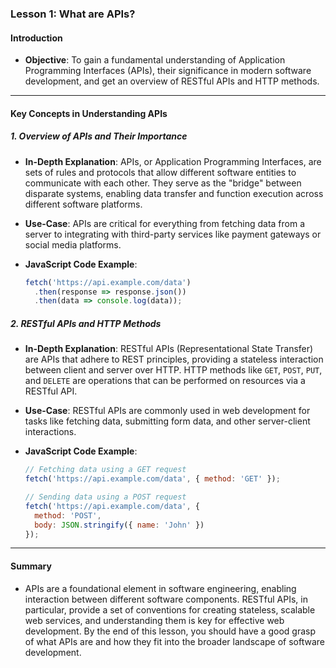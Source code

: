 ### Lesson 1: What are APIs?

#### Introduction
- **Objective**: To gain a fundamental understanding of Application Programming Interfaces (APIs), their significance in modern software development, and get an overview of RESTful APIs and HTTP methods.

---

#### Key Concepts in Understanding APIs

##### 1. Overview of APIs and Their Importance
- **In-Depth Explanation**: APIs, or Application Programming Interfaces, are sets of rules and protocols that allow different software entities to communicate with each other. They serve as the "bridge" between disparate systems, enabling data transfer and function execution across different software platforms.
  
- **Use-Case**: APIs are critical for everything from fetching data from a server to integrating with third-party services like payment gateways or social media platforms.
- **JavaScript Code Example**:
  ```javascript
  fetch('https://api.example.com/data')
    .then(response => response.json())
    .then(data => console.log(data));
  ```

##### 2. RESTful APIs and HTTP Methods
- **In-Depth Explanation**: RESTful APIs (Representational State Transfer) are APIs that adhere to REST principles, providing a stateless interaction between client and server over HTTP. HTTP methods like `GET`, `POST`, `PUT`, and `DELETE` are operations that can be performed on resources via a RESTful API.
  
- **Use-Case**: RESTful APIs are commonly used in web development for tasks like fetching data, submitting form data, and other server-client interactions.
- **JavaScript Code Example**:
  ```javascript
  // Fetching data using a GET request
  fetch('https://api.example.com/data', { method: 'GET' });
  
  // Sending data using a POST request
  fetch('https://api.example.com/data', {
    method: 'POST',
    body: JSON.stringify({ name: 'John' })
  });
  ```

---

#### Summary
- APIs are a foundational element in software engineering, enabling interaction between different software components. RESTful APIs, in particular, provide a set of conventions for creating stateless, scalable web services, and understanding them is key for effective web development. By the end of this lesson, you should have a good grasp of what APIs are and how they fit into the broader landscape of software development.